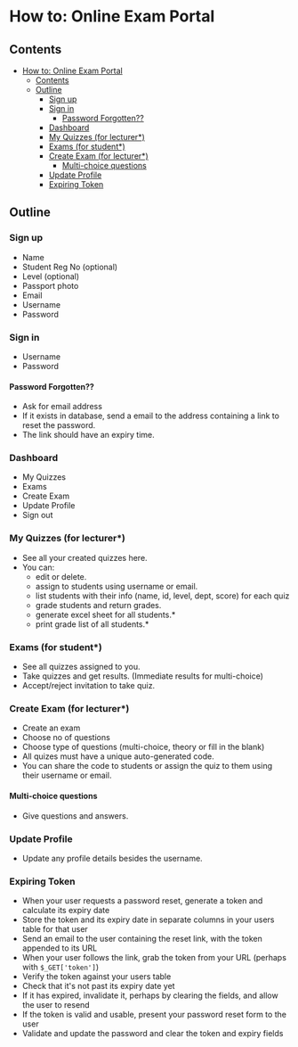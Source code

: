 How to: Online Exam Portal
===

Contents
---
- [How to: Online Exam Portal](#how-to-online-exam-portal)
  - [Contents](#contents)
  - [Outline](#outline)
    - [Sign up](#sign-up)
    - [Sign in](#sign-in)
      - [Password Forgotten??](#password-forgotten)
    - [Dashboard](#dashboard)
    - [My Quizzes (for lecturer*)](#my-quizzes-for-lecturer)
    - [Exams (for student*)](#exams-for-student)
    - [Create Exam (for lecturer*)](#create-exam-for-lecturer)
      - [Multi-choice questions](#multi-choice-questions)
    - [Update Profile](#update-profile)
    - [Expiring Token](#expiring-token)


Outline
---

### Sign up
* Name
* Student Reg No (optional)
* Level (optional)
* Passport photo
* Email
* Username
* Password

### Sign in
* Username
* Password

#### Password Forgotten??
* Ask for email address
* If it exists in database, send a email to the address containing a link to reset the password.
* The link should have an expiry time.

### Dashboard
* My Quizzes
* Exams
* Create Exam
* Update Profile
* Sign out

### My Quizzes (for lecturer*)
* See all your created quizzes here.
* You can:
  * edit or delete.
  * assign to students using username or email.
  * list students with their info (name, id, level, dept, score) for each quiz
  * grade students and return grades.
  * generate excel sheet for all students.*
  * print grade list of all students.*

### Exams (for student*)
* See all quizzes assigned to you.
* Take quizzes and get results. (Immediate results for multi-choice)
* Accept/reject invitation to take quiz.

### Create Exam (for lecturer*)
* Create an exam
* Choose no of questions
* Choose type of questions (multi-choice, theory or fill in the blank)
* All quizes must have a unique auto-generated code.
* You can share the code to students or assign the quiz to them using their username or email.

#### Multi-choice questions
* Give questions and answers.

### Update Profile
* Update any profile details besides the username.



### Expiring Token
* When your user requests a password reset, generate a token and calculate its expiry date
* Store the token and its expiry date in separate columns in your users table for that user
* Send an email to the user containing the reset link, with the token appended to its URL
* When your user follows the link, grab the token from your URL (perhaps with `$_GET['token']`)
* Verify the token against your users table
* Check that it's not past its expiry date yet
* If it has expired, invalidate it, perhaps by clearing the fields, and allow the user to resend
* If the token is valid and usable, present your password reset form to the user
* Validate and update the password and clear the token and expiry fields
